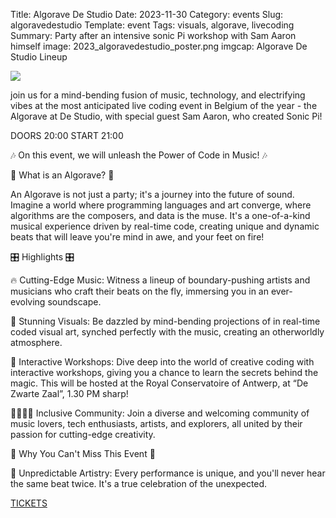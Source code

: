 Title: Algorave De Studio
Date: 2023-11-30
Category: events
Slug: algoravedestudio
Template: event
Tags:  visuals, algorave, livecoding
Summary: Party after an intensive sonic Pi workshop with Sam Aaron himself
image: 2023_algoravedestudio_poster.png
imgcap: Algorave De Studio Lineup


<div class="cyber-tile-big cyber-tile-vid fg-dark bg-blue">
<img src="../../../images/2023destudio.gif" />
</div>


join us for a mind-bending fusion of music, technology, and electrifying vibes at the most anticipated live coding event in Belgium of the year - the Algorave at De Studio, with special guest Sam Aaron, who created Sonic Pi!

 
DOORS 20:00
START 21:00


🎶 On this event, we will unleash the Power of Code in Music! 🎶

 

🌟 What is an Algorave? 🌟

An Algorave is not just a party; it's a journey into the future of sound. Imagine a world where programming languages and art converge, where algorithms are the composers, and data is the muse. It's a one-of-a-kind musical experience driven by real-time code, creating unique and dynamic beats that will leave you're mind in awe, and your feet on fire!

 

🎛️ Highlights 🎛️

🔥 Cutting-Edge Music: Witness a lineup of boundary-pushing artists and musicians who craft their beats on the fly, immersing you in an ever-evolving soundscape.

🌈 Stunning Visuals: Be dazzled by mind-bending projections of in real-time coded visual art, synched perfectly with the music, creating an otherworldly atmosphere.

👾 Interactive Workshops: Dive deep into the world of creative coding with interactive workshops, giving you a chance to learn the secrets behind the magic. This will be hosted at the Royal Conservatoire of Antwerp, at “De Zwarte Zaal”, 1.30 PM sharp!

👨‍👩‍👧‍👦 Inclusive Community: Join a diverse and welcoming community of music lovers, tech enthusiasts, artists, and explorers, all united by their passion for cutting-edge creativity.

 

🚀 Why You Can't Miss This Event 🚀

🎨 Unpredictable Artistry: Every performance is unique, and you'll never hear the same beat twice. It's a true celebration of the unexpected.


[TICKETS](https://www.destudio.com/nl/project/algorave-0)